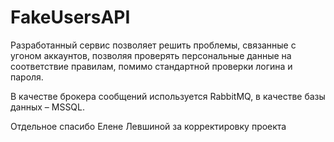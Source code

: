 # FakeUsersAPI
Разработанный сервис позволяет решить проблемы, связанные с угоном аккаунтов, позволяя проверять персональные данные на соответствие правилам, помимо стандартной проверки логина и пароля.
<p>В качестве брокера сообщений используется RabbitMQ, в качестве базы данных – MSSQL.
<p>Отдельное спасибо Елене Левшиной за корректировку проекта
